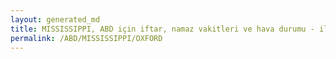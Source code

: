 ```yaml
---
layout: generated_md
title: MISSISSIPPI, ABD için iftar, namaz vakitleri ve hava durumu - ilçe/eyalet seç
permalink: /ABD/MISSISSIPPI/OXFORD
---
```


<script type="text/javascript">
  var country = ABD;
  var city = MISSISSIPPI;
  var state = OXFORD;
  var lat = 72;
  var lon = 21;
</script>
